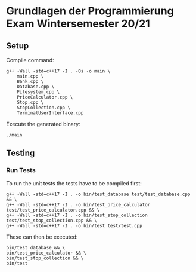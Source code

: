 # Grundlagen der Programmierung Exam Wintersemester 20/21

## Setup

Compile command:

```shell
g++ -Wall -std=c++17 -I . -Os -o main \
    main.cpp \
    Bank.cpp \
    Database.cpp \
    Filesystem.cpp \
    PriceCalculator.cpp \
    Stop.cpp \
    StopCollection.cpp \
    TerminalUserInterface.cpp
```

Execute the generated binary:

```shell
./main
```

## Testing

### Run Tests

To run the unit tests the tests have to be compiled first:

```shell
g++ -Wall -std=c++17 -I . -o bin/test_database test/test_database.cpp && \
g++ -Wall -std=c++17 -I . -o bin/test_price_calculator test/test_price_calculator.cpp && \
g++ -Wall -std=c++17 -I . -o bin/test_stop_collection test/test_stop_collection.cpp && \
g++ -Wall -std=c++17 -I . -o bin/test test/test.cpp
```

These can then be executed:

```shell
bin/test_database && \
bin/test_price_calculator && \
bin/test_stop_collection && \
bin/test
```
